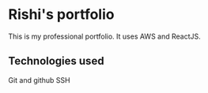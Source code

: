 # Rishi's portfolio
This is my professional portfolio. It uses AWS and ReactJS.


## Technologies used
Git and github
SSH
